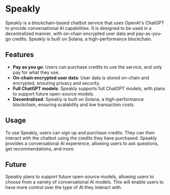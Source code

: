 # Speakly

Speakly is a blockchain-based chatbot service that uses OpenAI's ChatGPT to provide conversational AI capabilities. It is designed to be used in a decentralized manner, with on-chain encrypted user data and pay-as-you-go credits. Speakly is built on Solana, a high-performance blockchain.

## Features

- **Pay as you go**: Users can purchase credits to use the service, and only pay for what they use.
- **On-chain encrypted user data**: User data is stored on-chain and encrypted, ensuring privacy and security.
- **Full ChatGPT models**: Speakly supports full ChatGPT models, with plans to support future open-source models.
- **Decentralized**: Speakly is built on Solana, a high-performance blockchain, ensuring scalability and low transaction costs.

## Usage

To use Speakly, users can sign up and purchase credits. They can then interact with the chatbot using the credits they have purchased. Speakly provides a conversational AI experience, allowing users to ask questions, get recommendations, and more.

## Future 

Speakly plans to support future open-source models, allowing users to choose from a variety of conversational AI models. This will enable users to have more control over the type of AI they interact with.

